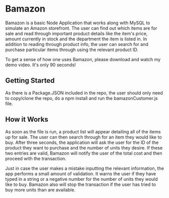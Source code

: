 # Bamazon
Bamazon is a basic Node Application that works along with MySQL to simulate an Amazon storefront. The user can find out which items are for sale and read through important product details like the item's price, amount currently in stock and the department the item is listed in. In addition to reading through product info, the user can search for and purchase particular items through using the relevant product ID. 

To get a sense of how one uses Bamazon, please download and watch my demo video. It's only 90 seconds! 

## Getting Started
As there is a Package.JSON included in the repo, the user should only need to copy/clone the repo, do a npm install and run the bamazonCustomer.js file. 

## How it Works 
As soon as the file is run, a product list will appear detailing all of the items up for sale. The user can then search through for an item 
they would like to buy. After three seconds, the application will ask the user for the ID of the product they want to purchase and the number of units they desire. If these two entries are valid, Bamazon will notify the user of the total cost and then proceed with the transaction. 

Just in case the user makes a mistake inputting the relevant information, the app performs a small amount of validation. It warns the user if they have typed in a string or a negative number for the number of units they would like to buy. Bamazon also will stop the transaction if the user has tried to buy more units than are available. 
